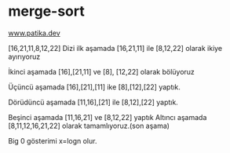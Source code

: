 # merge-sort
www.patika.dev


[16,21,11,8,12,22]
Dizi ilk aşamada [16,21,11] ile [8,12,22] olarak ikiye ayırıyoruz

İkinci aşamada [16],[21,11] ve [8], [12,22] olarak bölüyoruz

Üçüncü aşamada [16],[21],[11] ike [8],[12],[22] yaptık.

Dörüdüncü aşamada [11,16],[21] ile [8,12],[22] yaptık.

Beşinci aşamada [11,16,21] ve [8,12,22] yaptık
Altıncı aşamada [8,11,12,16,21,22] olarak tamamlıyoruz.(son aşama)

Big 0 gösterimi
x=logn olur.
